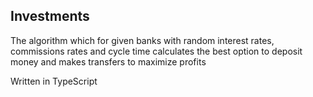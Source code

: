 ## Investments

The algorithm which for given banks with random interest rates, commissions rates and cycle time calculates the best option to deposit money and makes transfers to maximize profits

Written in TypeScript
